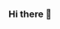 ### Hi there 👋

<!--
**amanuelR/amanuelR** is a ✨ _special_ ✨ repository because its `README.md` (this file) appears on your GitHub profile.

Here are some ideas to get you started:

- 👯 I’m looking to collaborate on projects involving JPA Spring Boot 
- 📫 How to reach me: redamanw@gmail.com
- 😄 Pronouns: ...
- ⚡ Fun fact: ...
-->
